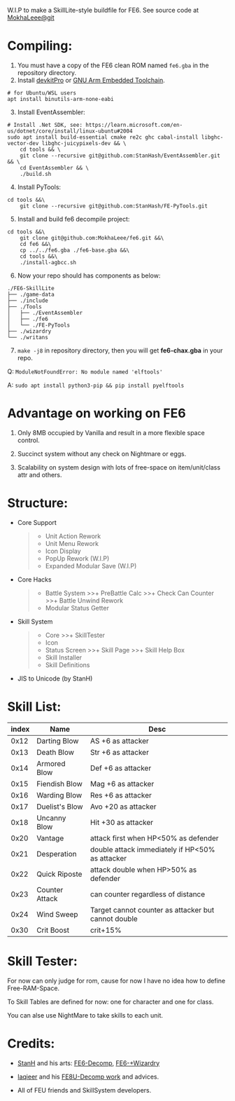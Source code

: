 W.I.P to make a SkillLite-style buildfile for FE6.
See source code at [MokhaLeee@git](https://github.com/MokhaLeee/FE6-SkillLite)

# Compiling:

1. You must have a copy of the FE6 clean ROM named `fe6.gba` in the repository directory.
2. Install [devkitPro](https://devkitpro.org/wiki/Getting_Started) or [GNU Arm Embedded Toolchain](https://developer.arm.com/tools-and-software/open-source-software/developer-tools/gnu-toolchain/gnu-rm).
```
# for Ubuntu/WSL users
apt install binutils-arm-none-eabi
```
3. Install EventAssembler:
```
# Install .Net SDK, see: https://learn.microsoft.com/en-us/dotnet/core/install/linux-ubuntu#2004
sudo apt install build-essential cmake re2c ghc cabal-install libghc-vector-dev libghc-juicypixels-dev && \
	cd tools && \
	git clone --recursive git@github.com:StanHash/EventAssembler.git && \
	cd EventAssembler && \
	./build.sh
```
4. Install PyTools:
```
cd tools &&\
	git clone --recursive git@github.com:StanHash/FE-PyTools.git
```
5. Install and build fe6 decompile project:
```
cd tools &&\
	git clone git@github.com:MokhaLeee/fe6.git &&\
	cd fe6 &&\
	cp ../../fe6.gba ./fe6-base.gba &&\
	cd tools &&\
	./install-agbcc.sh
```
6. Now your repo should has components as below:
```
./FE6-SkillLite
├── ./game-data
├── ./include
├── ./Tools
│   ├── ./EventAssembler
│   ├── ./fe6
│   └── ./FE-PyTools
├── ./wizardry
└── ./writans
```
7. `make -j8` in repository directory, then you will get **fe6-chax.gba** in your repo.

Q: `ModuleNotFoundError: No module named 'elftools'`

A: `sudo apt install python3-pip && pip install pyelftools`

# Advantage on working on FE6

1. Only 8MB occupied by Vanilla and result in a more flexible space control.

2. Succinct system without any check on Nightmare or eggs.

3. Scalability on system design with lots of free-space on item/unit/class attr and others.

# Structure:

*  Core Support
	>+ Unit Action Rework
	>+ Unit Menu Rework
	>+ Icon Display
	>+ PopUp Rework (W.I.P)
	>+ Expanded Modular Save (W.I.P)
* Core Hacks
	>+ Battle System
		>>+ PreBattle Calc
		>>+ Check Can Counter
		>>+ Battle Unwind Rework
	>+ Modular Status Getter
* Skill System
	>+ Core
		>>+ SkillTester
	>+ Icon
	>+ Status Screen
		>>+ Skill Page
		>>+ Skill Help Box
	>+ Skill Installer
	>+ Skill Definitions
* JIS to Unicode (by StanH)

# Skill List:
| index | Name 	| Desc 	|
| ---	|---	|---	|
| 0x12	| Darting Blow 	| AS +6	as attacker	|
| 0x13	| Death Blow	| Str +6 as attacker |
| 0x14	| Armored Blow	| Def +6 as attacker |
| 0x15	| Fiendish Blow	| Mag +6 as attacker |
| 0x16	| Warding Blow	| Res +6 as attacker |
| 0x17	| Duelist's Blow| Avo +20 as attacker |
| 0x18	| Uncanny Blow	| Hit +30 as attacker |
| 0x20	| Vantage		| attack first when HP<50% as defender |
| 0x21	| Desperation	| double attack immediately if HP<50% as attacker |
| 0x22	| Quick Riposte	| attack double when HP>50% as defender |
| 0x23	| Counter Attack| can counter regardless of distance |
| 0x24	| Wind Sweep	| Target cannot counter as attacker but cannot double |
| 0x30	| Crit Boost	| crit+15% |


# Skill Tester:
For now can only judge for rom, cause for now I have no idea how to define Free-RAM-Space.

To Skill Tables are defined for now: one for character and one for class.

You can alse use NightMare to take skills to each unit.

# Credits:
* [StanH](https://github.com/StanHash) and his arts: [FE6-Decomp](https://github.com/StanHash/fe6), [FE6-+Wizardry](https://github.com/StanHash/fe6-wizardry)

* [laqieer](https://github.com/laqieer) and his [FE8U-Decomp work](https://github.com/laqieer/fireemblem8u) and advices.

* All of FEU friends and SkillSystem developers.
